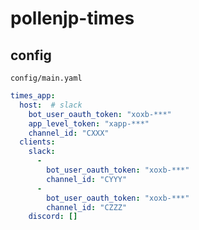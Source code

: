 # pollenjp-times

## config

`config/main.yaml`

```yaml
times_app:
  host:  # slack
    bot_user_oauth_token: "xoxb-***"
    app_level_token: "xapp-***"
    channel_id: "CXXX"
  clients:
    slack:
      -
        bot_user_oauth_token: "xoxb-***"
        channel_id: "CYYY"
      -
        bot_user_oauth_token: "xoxb-***"
        channel_id: "CZZZ"
    discord: []
```
